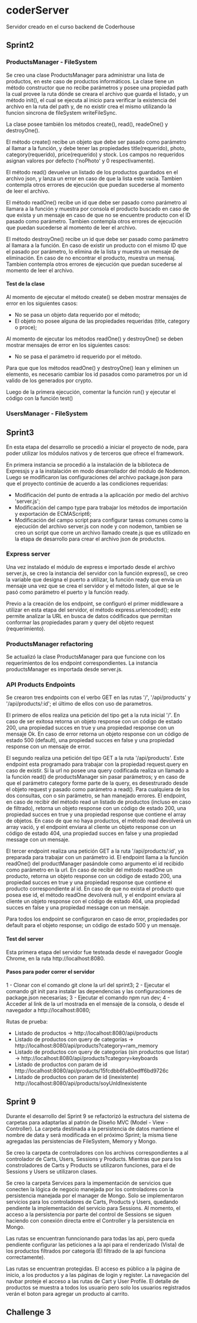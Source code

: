 # coderServer
Servidor creado en el curso backend de Coderhouse

## Sprint2
### ProductsManager - FileSystem

Se creo una clase ProductsManager para administrar una lista de productos, en este caso de productos informáticos.
La clase tiene un método constructor que no recibe parámetros y posee una propiedad path la cual provee la ruta dónde se creara el archivo que guarda el listado, y un método init(), el cual se ejecuta al inicio para verificar la existencia del archivo en la ruta del path y, de no existir crea el mismo utilizando la funcion sincrona de fileSystem writeFileSync.

La clase posee también los métodos create(), read(), readeOne() y destroyOne().

El método create() recibe un objeto que debe ser pasado como parámetro al llamar a la función, y debe tener las propiedades title(requerido), photo, category(requerido), price(requerido) y stock. Los campos no requeridos asignan valores por defecto ('noPhoto' y 0 respectivamente).

El método read() devuelve un listado de los productos guardados en el archivo json, y lanza un error en caso de que la lista este vacía. Tambien contempla otros errores de ejecución que puedan sucederse al momento de leer el archivo.

El método readOne() recibe un id que debe ser pasado como parámetro al llamara a la función y muestra por consola el producto buscado en caso de que exista y un mensaje en caso de que no se encuentre producto con el ID pasado como parámetro. Tambien contempla otros errores de ejecución que puedan sucederse al momento de leer el archivo.

El método destroyOne() recibe un id que debe ser pasado como parámetro al llamara a la función. En caso de existir un producto con el mismo ID que el pasado por parámetro, lo elimina de la lista y muestra un mensaje de eliminación. En caso de no encontrar el producto, muestra un mensaj. Tambien contempla otros errores de ejecución que puedan sucederse al momento de leer el archivo.

#### Test de la clase

Al momento de ejecutar el método create() se deben mostrar mensajes de error en los siguientes casos:
- No se pasa un objeto data requerido por el método;
- El objeto no posee alguna de las propiedades requeridas (title, category o proce);

Al momento de ejecutar los métodos readOne() y destroyOne() se deben mostrar mensajes de error en los siguientes casos:
- No se pasa el parámetro id requerido por el método.

Para que que los métodos readOne() y destroyOne() lean y eliminen un elemento, es necesario cambiar los id pasados como parametros por un id valido de los generados por crypto.

Luego de la primera ejecución, comentar la función run() y ejecutar el código con la función test()

### UsersManager - FileSystem


## Sprint3

En esta etapa del desarrollo se procedió a iniciar el proyecto de node, para poder utilizar los módulos nativos y de terceros que ofrece el framework.

En primera instancia se procedió a la instalación de la biblioteca de Expressjs y a la instalación en modo desarrollador del módulo de Nodemon. Luego se modificaron las configuraciones del archivo package.json para que el proyecto continúe de acuerdo a las condiciones requeridas:
- Modificación del punto de entrada a la aplicación por medio del archivo 'server.js';
- Modificación del campo type para trabajar los métodos de importación y exportación de ECMAScript6;
- Modificación del campo script para configurar tareas comunes como la ejecución del archivo server.js con node y con nodemon, tambien se creo un script que corre un archivo llamado create.js que es utilizado en la etapa de desarrollo para crear el archivo json de productos.

### Express server

Una vez instalado el módulo de express e importado desde el archivo server.js, se creo la instancia del servidor con la función express(), se creo la variable que designa el puerto a utilizar, la función ready que envía un mensaje una vez que se crea el servidor y el método listen, al que se le pasó como parámetro el puerto y la función ready.

Previo a la creación de los endpoint, se configuró el primer middleware a utilizar en esta etapa del servidor, el método express.urlencoded(); este permite analizar la URL en busca de datos códificados que permitan conformar las propiedades param y query del objeto request (requerimiento).

### ProductsManager refactoring

Se actualizó la clase ProductsManager para que funcione con los requerimientos de los endpoint correspondientes. La instancia productsManager es importada desde server.js.

### API Products Endpoints

Se crearon tres endpoints con el verbo GET en las rutas '/', '/api/products' y '/api/products/:id'; el último de ellos con uso de parametros.

El primero de ellos realiza una petición del tipo get a la ruta inicial '/'. En caso de ser exitosa retorna un objeto response con un código de estado 200, una propiedad succes en true y una propiedad response con un mensaje Ok. En caso de error retorna un objeto response con un código de estado 500 (default), una propiedad succes en false y una propiedad response con un mensaje de error.

El segundo realiza una petición del tipo GET a la ruta '/api/products'. Este endpoint esta programado para trabajar con la propiedad request.query en caso de existir. Si la url no posee una query codificada realiza un llamado a la función read() de productsManager sin pasar parámetros; y en caso de que el parámetro category forme parte de la query, es desestrurado desde el objeto request y pasado como parámetro a read(). Para cualquiera de los dos consultas, con o sin parámetro, se han manejado errores. El endpoint, en caso de recibir del método read un listado de productos (incluso en caso de filtrado), retorna un objeto response con un código de estado 200, una propiedad succes en true y una propiedad response que contiene el array de objetos. En caso de que no haya productos, el método read devolverá un array vació, y el endpoint enviara al cliente un objeto response con un código de estado 404, una propiedad succes en false y una propiedad message con un mensaje.

El tercer endpoint realiza una petición GET a la ruta '/api/products/:id', ya preparada para trabajar con un parámetro id. El endpoint llama a la función readOne() del productManager pasándole como argumento el id recibido como parámetro en la url. En caso de recibir del método readOne un producto, retorna un objeto response con un código de estado 200, una propiedad succes en true y una propiedad response que contiene el producto correspondiente al id. En caso de que no exista el producto que posea ese id, el método readOne devolverá null, y el endpoint enviara al cliente un objeto response con el código de estado 404, una propiedad succes en false y una propiedad message con un mensaje.

Para todos los endpoint se configuraron en caso de error, propiedades por default para el objeto response; un código de estado 500 y un mensaje.

#### Test del server

Esta primera etapa del servidor fue testeada desde el navegador Google Chrome, en la ruta http://localhost:8080.

#### Pasos para poder correr el servidor

1 - Clonar con el comando git clone la url del sprint3;
2 - Ejecutar el comando git init para instalar las dependencias y las configuraciones de package.json necesarias;
3 - Ejecutar el comando npm run dev;
4 - Acceder al link de la url mostrada en el mensaje de la consola, o desde el navegador a http://localhost:8080;

Rutas de prueba:
- Listado de productos -> http://localhost:8080/api/products
- Listado de productos con query de categorías -> http://localhost:8080/api/products?category=ram_memory
- Listado de productos con query de categorías (sin productos que listar) -> http://localhost:8080/api/products?category=keyboards
- Listado de productos con param de id http://localhost:8080/api/products/15fcdbb6fa80edff6bd9726c
- Listado de productos con param de id (inexistente) http://localhost:8080/api/products/soyUnIdInexistente

## Sprint 9
Durante el desarrollo del Sprint 9 se refactorizó la estructura del sistema de carpetas para adaptarlas al patrón de Diseño MVC (Model - View -Controller). La carpeta destinada a la persistencia de datos mantiene el nombre de data y será modificada en el próximo Sprint; la misma tiene agregadas las persistencias de FileSystem, Memory y Mongo.

Se creo la carpeta de controladores con los archivos correspondientes a al controlador de Carts, Users, Sessions y Products. Mientras que para los constroladores de Carts y Products se utilizaron funciones, para el de Sessions y Users se utilizaron clases.

Se creo la carpeta Services para la impementación de servicios que conecten la lógica de negocio manejada por los controladores con la persistencia manejada por el manager de Mongo. Solo se implementaron servicios para los controladores de Carts, Products y Users, quedando pendiente la implementación del servicio para Sessions. Al momento, el acceso a la persistencia por parte del control de Sessions se siguen haciendo con conexión directa entre el Controller y la persistencia en Mongo.

Las rutas se encuentran funncionando para todas las api, pero queda pendiente configurar las peticiones a la api para el renderizado (Vista) de los productos filtrados por categoría (El filtrado de la api funciona correctamente).

Las rutas se encuentran protegidas. El acceso es público a la página de inicio, a los productos y a las páginas de login y register. La navegación del navbar proteje el acceso a las rutas de Cart y User Profile. El detalle de productos se muestra a todos los usuario pero solo los usuarios registrados verán el boton para agregar un producto al carrito. 

## Challenge 3
